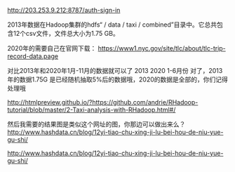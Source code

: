 http://203.253.9.212:8787/auth-sign-in

2013年数据在Hadoop集群的hdfs“ / data / taxi / combined”目录中。它总共包含12个csv文件，文件总大小为1.75 GB。

2020年的需要自己在官网下载：
https://www1.nyc.gov/site/tlc/about/tlc-trip-record-data.page

对比2013年和2020年1月-11月的数据就可以了
2013 2020 1-6月份
对了，2013年的数据1.75G 是已经随机抽取5%后的数据哦，2020的数据是全部的，你们记得处理哦

http://htmlpreview.github.io/?https://github.com/andrie/RHadoop-tutorial/blob/master/2-Taxi-analysis-with-RHadoop.html#/

然后我需要的结果图是类似这个网址的图，你那边可以做出来么？
http://www.hashdata.cn/blog/12yi-tiao-chu-xing-ji-lu-bei-hou-de-niu-yue-gu-shi/

http://www.hashdata.cn/blog/12yi-tiao-chu-xing-ji-lu-bei-hou-de-niu-yue-gu-shi/